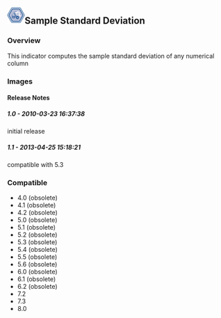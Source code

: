 ## <img src='./logo.jpg' width='40' height='40'>Sample Standard Deviation

### Overview
This indicator computes the sample standard deviation of any numerical column
### Images




#### Release Notes

##### 1.0 - 2010-03-23 16:37:38
initial release
##### 1.1 - 2013-04-25 15:18:21
compatible with 5.3
### Compatible
 -  4.0 (obsolete)
 -   4.1 (obsolete)
 -   4.2 (obsolete)
 -   5.0 (obsolete)
 -   5.1 (obsolete)
 -   5.2 (obsolete)
 -   5.3 (obsolete)
 -   5.4 (obsolete)
 -   5.5 (obsolete)
 -   5.6 (obsolete)
 -   6.0 (obsolete)
 -   6.1 (obsolete)
 -   6.2 (obsolete)
 - 7.2
 - 7.3
 - 8.0